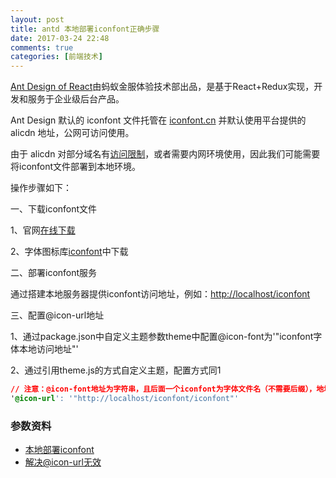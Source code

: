 ```yaml
---
layout: post
title: antd 本地部署iconfont正确步骤
date: 2017-03-24 22:48
comments: true
categories: [前端技术]
---
```


[Ant Design of React](https://ant.design/index-cn)由蚂蚁金服体验技术部出品，是基于React+Redux实现，开发和服务于企业级后台产品。

Ant Design 默认的 iconfont 文件托管在 [iconfont.cn](http://iconfont.cn/) 并默认使用平台提供的 alicdn 地址，公网可访问使用。

由于 alicdn 对部分域名有[访问限制](https://github.com/ant-design/ant-design/issues/1070)，或者需要内网环境使用，因此我们可能需要将iconfont文件部署到本地环境。

操作步骤如下：

一、下载iconfont文件

1、官网[在线下载](https://ant.design/docs/resource/download)

2、字体图标库[iconfont](http://iconfont.cn)中下载

二、部署iconfont服务

通过搭建本地服务器提供iconfont访问地址，例如：<http://localhost/iconfont>

三、配置@icon-url地址

1、通过package.json中自定义主题参数theme中配置@icon-font为'"iconfont字体本地访问地址"'

2、通过引用theme.js的方式自定义主题，配置方式同1

```css
// 注意：@icon-font地址为字符串，且后面一个iconfont为字体文件名（不需要后缀），地址字符串需要在双引号内
'@icon-url': '"http://localhost/iconfont/iconfont"' 
```

### 参数资料

- [本地部署iconfont](https://github.com/ant-design/antd-init/tree/master/examples/local-iconfont)
- [解决@icon-url无效](https://github.com/ant-design/antd-init/issues/136)
